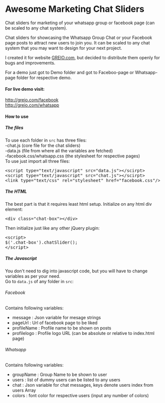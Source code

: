 <h1>Awesome Marketing Chat Sliders</h1>
<p>Chat sliders for marketing of your whatsapp group or facebook page (can be scaled to any chat system).</p>
<p>
Chat sliders for showcasing the Whatsapp Group Chat or your Facebook page posts to attract new users to join you. It can be scaled to any chat system that you may want to design for your next project.
</p>
<p>I created it for website <a href="http://greio.com">GREIO.com</a>, but decided to distribute them openly for bugs and improvements.</p>
<p>For a demo just got to Demo folder and got to Faceboo-page or Whatsapp-page folder for respective demo.</p>
<h4>For live demo visit:</h4>
	<a href="http://greio.com/facebook">http://greio.com/facebook</a><br>
	<a href="http://greio.com/whatsapp">http://greio.com/whatsapp</a><br>
</p>
<h4>How to use</h4>
<h5>The files</h5>
To use each folder in <code>src</code> has three files:<br>
-chat.js (core file for the chat sliders)<br>
-data.js (file from where all the variables are fetched)<br>
-facebook.css/whatsapp.css (the stylesheet for respective pages)
<br>
To use just import all three files:
<pre>
&lt;script type="text/javascript" src="data.js"&gt;&lt;/scirpt&gt;
&lt;script type="text/javascript" src="chat.js"&gt;&lt;/scirpt&gt;
&lt;link type="text/css" rel="stylesheet" href="facebook.css"/&gt;
</pre>
<h5>The HTML</h5>
The best part is that it requires least html setup.
Initialize on any html div element:
<pre>
&lt;div class="chat-box">&lt;/div>
</pre>
Then initialize just like any other jQuery plugin:
<pre>
&lt;script>
$('.chat-box').chatSlider();
&lt;/script>
</pre>
<h5>The Javascript</h5>
You don't need to dig into javascript code, but you will have to change variables as per your need.<br>
Go to <code>data.js</code> of any folder in <code>src</code>:
<h6>Facebook</h6>
Contains following variables:
<ul>
<li>message : Json variable for mesage strings</li>
<li>pageUrl : Url of facebook page to be liked</li>
<li>profileName : Profile name to be shown on posts</li>
<li>profilelogo : Profile logo URL (can be absolute or relative to index.html page)</li>
</ul>
<h6>Whatsapp</h6>
Contains following variables:
<ul>
<li>groupName : Group Name to be shown to user</li>
<li>users : list of dummy users can be listed to any users</li>
<li>chat : Json variable for chat messages, keys denote users index from users Array</li>
<li>colors : font color for respective users (input any number of colors)</li>
</ul>
